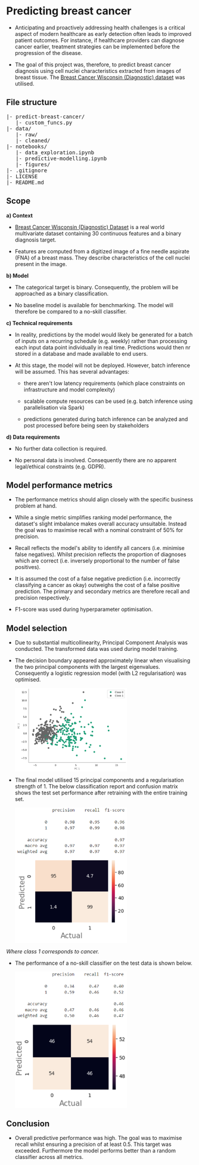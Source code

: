 # Predicting breast cancer

* Anticipating and proactively addressing health challenges is a critical aspect of modern healthcare as early detection often leads to improved patient outcomes. For instance, if healthcare providers can diagnose cancer earlier, treatment strategies can be implemented before the progression of the disease.

* The goal of this project was, therefore, to predict breast cancer diagnosis using cell nuclei characteristics extracted from images of breast tissue. The [Breast Cancer Wisconsin (Diagnostic) dataset](https://archive.ics.uci.edu/dataset/17/breast+cancer+wisconsin+diagnostic) was utilised.

## File structure

<pre>
|- predict-breast-cancer/
   |- custom_funcs.py
|- data/
   |- raw/
   |- cleaned/    
|- notebooks/
   |- data_exploration.ipynb
   |- predictive-modelling.ipynb
   |- figures/
|- .gitignore
|- LICENSE
|- README.md
</pre>

## Scope

**a) Context**

* [Breast Cancer Wisconsin (Diagnostic) Dataset](https://archive.ics.uci.edu/dataset/17/breast+cancer+wisconsin+diagnostic) is a real world multivariate dataset containing $30$ continuous features and a binary diagnosis target.

* Features are computed from a digitized image of a fine needle aspirate (FNA) of a breast mass. They describe characteristics of the cell nuclei present in the image.

**b) Model**

* The categorical target is binary. Consequently, the problem will be approached as a binary classification.

* No baseline model is available for benchmarking. The model will therefore be compared to a no-skill classifier.

**c) Technical requirements**

* In reality, predictions by the model would likely be generated for a batch of inputs on a recurring schedule (e.g. weekly) rather than processing each input data point individually in real time. Predictions would then nr stored in a database and made available to end users.

* At this stage, the model will not be deployed. However, batch inference will be assumed. This has several advantages:

    - there aren't low latency requirements (which place constraints on infrastructure and model complexity)

    - scalable compute resources can be used (e.g. batch inference using parallelisation via Spark)

    - predictions generated during batch inference can be analyzed and post processed before being seen by stakeholders

**d) Data requirements**

* No further data collection is required.

* No personal data is involved. Consequently there are no apparent legal/ethical constraints (e.g. GDPR).

## Model performance metrics

* The performance metrics should align closely with the specific business problem at hand.

* While a single metric simplifies ranking model performance, the dataset's slight imbalance makes overall accuracy unsuitable. Instead the goal was to maximise recall with a nominal constraint of 50% for precision.

* Recall reflects the model's ability to identify all cancers (i.e. minimise false negatives). Whilst precision reflects the proportion of diagnoses which are correct (i.e. inversely proportional to the number of false positives). 

* It is assumed the cost of a false negative prediction (i.e. incorrectly classifying a cancer as okay) outweighs the cost of a false positive prediction. The primary and secondary metrics are therefore recall and precision respectively.   

* F1-score was used during hyperparameter optimisation. 

## Model selection

* Due to substantial multicollinearity, Principal Component Analysis was conducted. The transformed data was used during model training.

* The decision boundary appeared approximately linear when visualising the two principal components with the largest eigenvalues. Consequently a logistic regression model (with L2 regularisation) was optimised.

    <img src="notebooks/figures/decision_boundary.png" align="center" width="300" />

* The final model utilised $15$ principal components and a regularisation strength of $1$. The below classification report and confusion matrix shows the test set performance after retraining with the entire training set.

    <img src="notebooks/figures/classification_report.png" align="center" width="300" />

    <img src="notebooks/figures/confusion_matrix.png" align="center" width="300" />

*Where class $1$ corresponds to cancer.*

* The performance of a no-skill classifier on the test data is shown below.

    <img src="notebooks/figures/dummy_classification_report.png" align="center" width="300" />

    <img src="notebooks/figures/dummy_confusion_matrix.png" align="center" width="300" />

## Conclusion

* Overall predictive performance was high. The goal was to maximise recall whilst ensuring a precision of at least $0.5$. This target was exceeded. Furthermore the model performs better than a random classifier across all metrics.